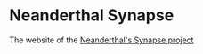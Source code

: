 # Neanderthal Synapse

The website of the [Neanderthal's Synapse project](https://research.pasteur.fr/fr/project/neanderthals-synapse)